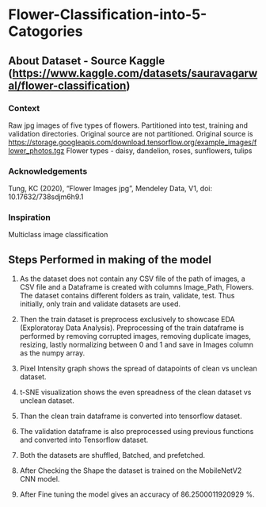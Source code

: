 # Flower-Classification-into-5-Catogories

## About Dataset - Source Kaggle (https://www.kaggle.com/datasets/sauravagarwal/flower-classification)
### Context
Raw jpg images of five types of flowers. Partitioned into test, training and validation directories. Original source are not partitioned. Original source is https://storage.googleapis.com/download.tensorflow.org/example_images/flower_photos.tgz
Flower types - daisy, dandelion, roses, sunflowers, tulips

### Acknowledgements
Tung, KC (2020), “Flower Images jpg”, Mendeley Data, V1, doi: 10.17632/738sdjm6h9.1

### Inspiration
Multiclass image classification

## Steps Performed in making of the model
1. As the dataset does not contain any CSV file of the path of images, a CSV file and a Dataframe is created with columns Image_Path, Flowers. The dataset contains different folders as train, validate, test. Thus initially, only train and validate datasets are used.

2. Then the train dataset is preprocess exclusively to showcase EDA (Exploratoray Data Analysis). Preprocessing of the train dataframe is performed by removing corrupted images, removing duplicate images, resizing, lastly normalizing between 0 and 1 and save in Images column as the numpy array.

3. Pixel Intensity graph shows the spread of datapoints of clean vs unclean dataset.

4. t-SNE visualization shows the even spreadness of the clean dataset vs unclean dataset.

5. Than the clean train dataframe is converted into tensorflow dataset.

6. The validation dataframe is also preprocessed using previous functions and converted into Tensorflow dataset.

7. Both the datasets are shuffled, Batched, and prefetched.

8. After Checking the Shape the dataset is trained on the MobileNetV2 CNN model.

9. After Fine tuning the model gives an accuracy of 86.2500011920929 %. 
